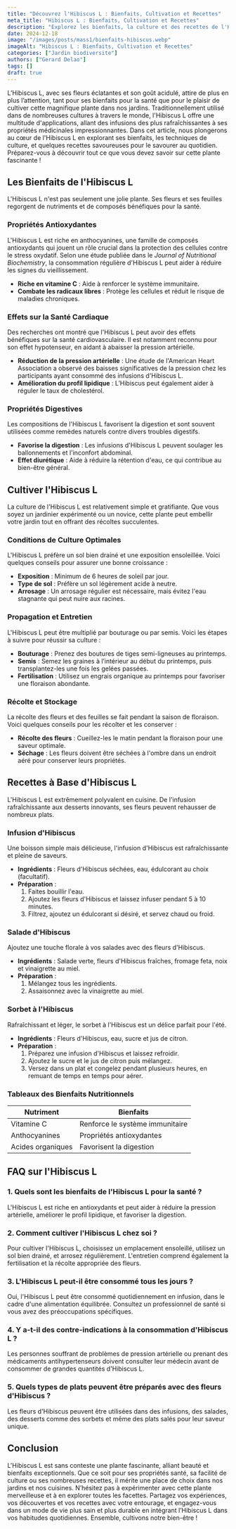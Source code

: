 ```yaml
---
title: "Découvrez l'Hibiscus L : Bienfaits, Cultivation et Recettes"
meta_title: "Hibiscus L : Bienfaits, Cultivation et Recettes"
description: "Explorez les bienfaits, la culture et des recettes de l'Hibiscus L. Tout ce que vous devez savoir sur cette plante fascinante."
date: 2024-12-18
image: "/images/posts/mass1/bienfaits-hibiscus.webp"
imageAlt: "Hibiscus L : Bienfaits, Cultivation et Recettes"
categories: ["Jardin biodiversite"]
authors: ["Gerard Delao"]
tags: []
draft: true
---
```


L’Hibiscus L, avec ses fleurs éclatantes et son goût acidulé, attire de plus en plus l’attention, tant pour ses bienfaits pour la santé que pour le plaisir de cultiver cette magnifique plante dans nos jardins. Traditionnellement utilisé dans de nombreuses cultures à travers le monde, l'Hibiscus L offre une multitude d'applications, allant des infusions des plus rafraîchissantes à ses propriétés médicinales impressionnantes. Dans cet article, nous plongerons au cœur de l'Hibiscus L en explorant ses bienfaits, les techniques de culture, et quelques recettes savoureuses pour le savourer au quotidien. Préparez-vous à découvrir tout ce que vous devez savoir sur cette plante fascinante !

## Les Bienfaits de l'Hibiscus L

L'Hibiscus L n'est pas seulement une jolie plante. Ses fleurs et ses feuilles regorgent de nutriments et de composés bénéfiques pour la santé.

### Propriétés Antioxydantes

L'Hibiscus L est riche en anthocyanines, une famille de composés antioxydants qui jouent un rôle crucial dans la protection des cellules contre le stress oxydatif. Selon une étude publiée dans le *Journal of Nutritional Biochemistry*, la consommation régulière d'Hibiscus L peut aider à réduire les signes du vieillissement.

- **Riche en vitamine C** : Aide à renforcer le système immunitaire.
- **Combate les radicaux libres** : Protège les cellules et réduit le risque de maladies chroniques.

### Effets sur la Santé Cardiaque

Des recherches ont montré que l'Hibiscus L peut avoir des effets bénéfiques sur la santé cardiovasculaire. Il est notamment reconnu pour son effet hypotenseur, en aidant à abaisser la pression artérielle.

- **Réduction de la pression artérielle** : Une étude de l'American Heart Association a observé des baisses significatives de la pression chez les participants ayant consommé des infusions d'Hibiscus L.
- **Amélioration du profil lipidique** : L’Hibiscus peut également aider à réguler le taux de cholestérol.

### Propriétés Digestives

Les compositions de l'Hibiscus L favorisent la digestion et sont souvent utilisées comme remèdes naturels contre divers troubles digestifs.

- **Favorise la digestion** : Les infusions d'Hibiscus L peuvent soulager les ballonnements et l'inconfort abdominal.
- **Effet diurétique** : Aide à réduire la rétention d'eau, ce qui contribue au bien-être général.

## Cultiver l'Hibiscus L

La culture de l'Hibiscus L est relativement simple et gratifiante. Que vous soyez un jardinier expérimenté ou un novice, cette plante peut embellir votre jardin tout en offrant des récoltes succulentes.

### Conditions de Culture Optimales

L'Hibiscus L préfère un sol bien drainé et une exposition ensoleillée. Voici quelques conseils pour assurer une bonne croissance :

- **Exposition** : Minimum de 6 heures de soleil par jour.
- **Type de sol** : Préfère un sol légèrement acide à neutre.
- **Arrosage** : Un arrosage régulier est nécessaire, mais évitez l'eau stagnante qui peut nuire aux racines.

### Propagation et Entretien

L'Hibiscus L peut être multiplié par bouturage ou par semis. Voici les étapes à suivre pour réussir sa culture :

- **Bouturage** : Prenez des boutures de tiges semi-ligneuses au printemps.
- **Semis** : Semez les graines à l’intérieur au début du printemps, puis transplantez-les une fois les gelées passées.
- **Fertilisation** : Utilisez un engrais organique au printemps pour favoriser une floraison abondante.

### Récolte et Stockage

La récolte des fleurs et des feuilles se fait pendant la saison de floraison. Voici quelques conseils pour les récolter et les conserver :

- **Récolte des fleurs** : Cueillez-les le matin pendant la floraison pour une saveur optimale.
- **Séchage** : Les fleurs doivent être séchées à l'ombre dans un endroit aéré pour conserver leurs propriétés.

## Recettes à Base d'Hibiscus L

L'Hibiscus L est extrêmement polyvalent en cuisine. De l'infusion rafraîchissante aux desserts innovants, ses fleurs peuvent rehausser de nombreux plats.

### Infusion d'Hibiscus

Une boisson simple mais délicieuse, l'infusion d'Hibiscus est rafraîchissante et pleine de saveurs.

- **Ingrédients** : Fleurs d'Hibiscus séchées, eau, édulcorant au choix (facultatif).
- **Préparation** :
  1. Faites bouillir l'eau.
  2. Ajoutez les fleurs d'Hibiscus et laissez infuser pendant 5 à 10 minutes.
  3. Filtrez, ajoutez un édulcorant si désiré, et servez chaud ou froid.

### Salade d'Hibiscus

Ajoutez une touche florale à vos salades avec des fleurs d'Hibiscus.

- **Ingrédients** : Salade verte, fleurs d'Hibiscus fraîches, fromage feta, noix et vinaigrette au miel.
- **Préparation** :
  1. Mélangez tous les ingrédients.
  2. Assaisonnez avec la vinaigrette au miel.

### Sorbet à l'Hibiscus

Rafraîchissant et léger, le sorbet à l'Hibiscus est un délice parfait pour l'été.

- **Ingrédients** : Fleurs d'Hibiscus, eau, sucre et jus de citron.
- **Préparation** :
  1. Préparez une infusion d'Hibiscus et laissez refroidir.
  2. Ajoutez le sucre et le jus de citron puis mélangez.
  3. Versez dans un plat et congelez pendant plusieurs heures, en remuant de temps en temps pour aérer.

### Tableaux des Bienfaits Nutritionnels

| Nutriment          | Bienfaits           |
|-------------------|---------------------|
| Vitamine C        | Renforce le système immunitaire |
| Anthocyanines     | Propriétés antioxydantes  |
| Acides organiques  | Favorisent la digestion |

## FAQ sur l'Hibiscus L

### 1. Quels sont les bienfaits de l'Hibiscus L pour la santé ?
L'Hibiscus L est riche en antioxydants et peut aider à réduire la pression artérielle, améliorer le profil lipidique, et favoriser la digestion.

### 2. Comment cultiver l'Hibiscus L chez soi ?
Pour cultiver l'Hibiscus L, choisissez un emplacement ensoleillé, utilisez un sol bien drainé, et arrosez régulièrement. L'entretien comprend également la fertilisation et la récolte appropriée des fleurs.

### 3. L'Hibiscus L peut-il être consommé tous les jours ?
Oui, l'Hibiscus L peut être consommé quotidiennement en infusion, dans le cadre d'une alimentation équilibrée. Consultez un professionnel de santé si vous avez des préoccupations spécifiques.

### 4. Y a-t-il des contre-indications à la consommation d'Hibiscus L ?
Les personnes souffrant de problèmes de pression artérielle ou prenant des médicaments antihypertenseurs doivent consulter leur médecin avant de consommer de grandes quantités d'Hibiscus L.

### 5. Quels types de plats peuvent être préparés avec des fleurs d'Hibiscus ?
Les fleurs d'Hibiscus peuvent être utilisées dans des infusions, des salades, des desserts comme des sorbets et même des plats salés pour leur saveur unique.

## Conclusion

L'Hibiscus L est sans conteste une plante fascinante, alliant beauté et bienfaits exceptionnels. Que ce soit pour ses propriétés santé, sa facilité de culture ou ses nombreuses recettes, il mérite une place de choix dans nos jardins et nos cuisines. N’hésitez pas à expérimenter avec cette plante merveilleuse et à en explorer toutes les facettes. Partagez vos expériences, vos découvertes et vos recettes avec votre entourage, et engagez-vous dans un mode de vie plus sain et plus durable en intégrant l’Hibiscus L dans vos habitudes quotidiennes. Ensemble, cultivons notre bien-être !

